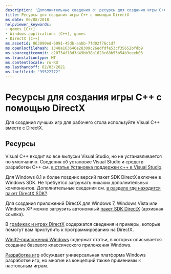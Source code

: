 ```yaml
---
description: 'Дополнительные сведения о: ресурсы для создания игры C++ с помощью DirectX'
title: Ресурсы для создания игры C++ с помощью DirectX
ms.date: 06/08/2018
helpviewer_keywords:
- games [C++]
- Windows applications [C++], games
- DirectX [C++]
ms.assetid: 863090ed-6091-45db-aabb-7fd02f76c1df
ms.openlocfilehash: 1348a163646e28309c26edfdfe53cf35652bfdb9
ms.sourcegitcommit: c20734f18d3d49bb38b1628c68b53b54b3eeeb03
ms.translationtype: MT
ms.contentlocale: ru-RU
ms.lasthandoff: 02/03/2021
ms.locfileid: "99522772"
---
```

# <a name="resources-for-creating-a-c-game-using-directx"></a>Ресурсы для создания игры C++ с помощью DirectX

Для создания лучших игр для рабочего стола используйте Visual C++ вместе с DirectX.

## <a name="resources"></a>Ресурсы

Visual C++ входит во все выпуски Visual Studio, но не устанавливается по умолчанию. Сведения об установке Visual Studio и средств разработки C++ см. [в статье Установка поддержки c++ в Visual Studio](../build/vscpp-step-0-installation.md).

Для Windows 8.1 и более поздних версий пакет SDK DirectX включен в Windows SDK. Не требуется загружать никаких дополнительных компонентов. Дополнительные сведения см. [в разделе где находится пакет DirectX SDK?](/windows/win32/directx-sdk--august-2009-).

Для создания приложений DirectX для Windows 7, Windows Vista или Windows XP можно загрузить автономный [пакет SDK DirectX](https://web.archive.org/web/20161026183606/https://www.microsoft.com/en-us/download/details.aspx?displaylang=en&id=6812) (архивная ссылка).

В [графиках и играх DirectX](/windows/win32/directx) содержатся сведения и примеры, которые помогут вам приступить к программированию на DirectX.

[Win32-приложения Windows](./desktop-applications-visual-cpp.md) содержат статьи, в которых описывается создание базового классического приложения Windows.

[Разработка игр](/windows/uwp/gaming/getting-started) обсуждает универсальная платформа Windows разработке игр, но многие из концепций также применимы к настольным играм.
